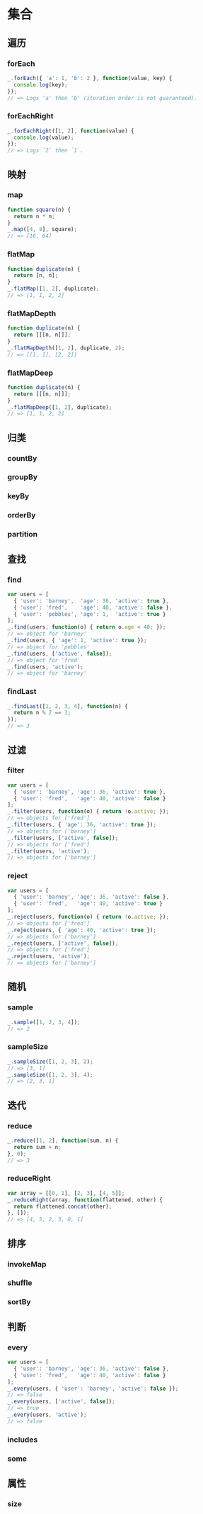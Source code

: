 # 集合
## 遍历
### forEach
```javascript
_.forEach({ 'a': 1, 'b': 2 }, function(value, key) {
  console.log(key);
});
// => Logs 'a' then 'b' (iteration order is not guaranteed).
```

### forEachRight
```javascript
_.forEachRight([1, 2], function(value) {
  console.log(value);
});
// => Logs `2` then `1`.
```

## 映射
### map
```javascript
function square(n) {
  return n * n;
}
_.map([4, 8], square);
// => [16, 64]
```

### flatMap
```javascript
function duplicate(n) {
  return [n, n];
}
_.flatMap([1, 2], duplicate);
// => [1, 1, 2, 2]
```

### flatMapDepth
```javascript
function duplicate(n) {
  return [[[n, n]]];
}
_.flatMapDepth([1, 2], duplicate, 2);
// => [[1, 1], [2, 2]]
```

### flatMapDeep
```javascript
function duplicate(n) {
  return [[[n, n]]];
}
_.flatMapDeep([1, 2], duplicate);
// => [1, 1, 2, 2]
```

## 归类
### countBy
### groupBy
### keyBy
### orderBy
### partition

## 查找
### find
```javascript
var users = [
  { 'user': 'barney',  'age': 36, 'active': true },
  { 'user': 'fred',    'age': 40, 'active': false },
  { 'user': 'pebbles', 'age': 1,  'active': true }
];
_.find(users, function(o) { return o.age < 40; });
// => object for 'barney'
_.find(users, { 'age': 1, 'active': true });
// => object for 'pebbles'
_.find(users, ['active', false]);
// => object for 'fred'
_.find(users, 'active');
// => object for 'barney'
```

### findLast
```javascript
_.findLast([1, 2, 3, 4], function(n) {
  return n % 2 == 1;
});
// => 3
```

## 过滤
### filter
```javascript
var users = [
  { 'user': 'barney', 'age': 36, 'active': true },
  { 'user': 'fred',   'age': 40, 'active': false }
];
_.filter(users, function(o) { return !o.active; });
// => objects for ['fred']
_.filter(users, { 'age': 36, 'active': true });
// => objects for ['barney']
_.filter(users, ['active', false]);
// => objects for ['fred']
_.filter(users, 'active');
// => objects for ['barney']
```

### reject
```javascript
var users = [
  { 'user': 'barney', 'age': 36, 'active': false },
  { 'user': 'fred',   'age': 40, 'active': true }
];
_.reject(users, function(o) { return !o.active; });
// => objects for ['fred']
_.reject(users, { 'age': 40, 'active': true });
// => objects for ['barney']
_.reject(users, ['active', false]);
// => objects for ['fred']
_.reject(users, 'active');
// => objects for ['barney']
```

## 随机
### sample
```javascript
_.sample([1, 2, 3, 4]);
// => 2
```

### sampleSize
```javascript
_.sampleSize([1, 2, 3], 2);
// => [3, 1]
_.sampleSize([1, 2, 3], 4);
// => [2, 3, 1]
```

## 迭代
### reduce
```javascript
_.reduce([1, 2], function(sum, n) {
  return sum + n;
}, 0);
// => 3
```

### reduceRight
```javascript
var array = [[0, 1], [2, 3], [4, 5]];
_.reduceRight(array, function(flattened, other) {
  return flattened.concat(other);
}, []);
// => [4, 5, 2, 3, 0, 1]
```

## 排序
### invokeMap
### shuffle
### sortBy

## 判断
### every
```javascript
var users = [
  { 'user': 'barney', 'age': 36, 'active': false },
  { 'user': 'fred',   'age': 40, 'active': false }
];
_.every(users, { 'user': 'barney', 'active': false });
// => false
_.every(users, ['active', false]);
// => true
_.every(users, 'active');
// => false
```
### includes
### some

## 属性
### size
